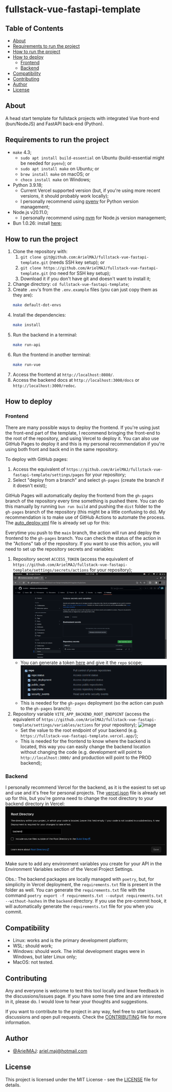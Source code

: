 # fullstack-vue-fastapi-template

## Table of Contents

- [About](#about)
- [Requirements to run the project](#requirements-to-run-the-project)
- [How to run the project](#how-to-run-the-project)
- [How to deploy](#how-to-deploy)
  - [Frontend](#frontend)
  - [Backend](#backend)
- [Compatibility](#compatibility)
- [Contributing](#contributing)
- [Author](#author)
- [License](#license)

## About

A head start template for fullstack projects with integrated Vue front-end (bun/NodeJS) and FastAPI back-end (Python).

## Requirements to run the project

- `make` 4.3;
  - `sudo apt install build-essential` on Ubuntu (build-essential might be needed for `pyenv`); or
  - `sudo apt install make` on Ubuntu; or
  - `brew install make` on macOS; or
  - `choco install make` on Windows;
- Python 3.9.18;
  - Current Vercel supported version (but, if you're using more recent versions, it should probably work locally);
  - I personally recommend using [pyenv](https://github.com/pyenv/pyenv?tab=readme-ov-file#installation) for Python version management;
- Node.js v20.11.0;
  - I personally recommend using [nvm](https://github.com/nvm-sh/nvm?tab=readme-ov-file#installing-and-updating) for Node.js version management;
- Bun 1.0.26: install [here](https://bun.sh/);

## How to run the project

1. Clone the repository with:
   1. `git clone git@github.com:ArielMAJ/fullstack-vue-fastapi-template.git` (needs SSH key setup); or
   2. `git clone https://github.com/ArielMAJ/fullstack-vue-fastapi-template.git` (no need for SSH key setup);
   3. Download it if you don't have git and doesn't want to install it;
2. Change directory: `cd fullstack-vue-fastapi-template`;
3. Create `.env`'s from the `.env.example` files (you can just copy them as they are):
   ```bash
   make default-dot-envs
   ```
4. Install the dependencies:
   ```bash
   make install
   ```
5. Run the backend in a terminal:
   ```bash
   make run-api
   ```
6. Run the frontend in another terminal:
   ```bash
   make run-vue
   ```
7. Access the frontend at `http://localhost:8080/`.
8. Access the backend docs at `http://localhost:3000/docs` or `http://localhost:3000/redoc`.

## How to deploy

### Frontend

There are many possible ways to deploy the frontend. If you're using just the front-end part of the template, I recommend bringing the front-end to the root of the repository, and using Vercel to deploy it. You can also use GitHub Pages to deploy it and this is my personal recommendation if you're using both front and back end in the same repository.

To deploy with GitHub pages:

1. Access the equivalent of `https://github.com/ArielMAJ/fullstack-vue-fastapi-template/settings/pages` for your repository;
2. Select "deploy from a branch" and select `gh-pages` (create the branch if it doesn't exist);

GitHub Pages will automatically deploy the frontend from the `gh-pages` branch of the repository every time something is pushed there. You can do this manually by running `bun run build` and pushing the `dist` folder to the `gh-pages` branch of the repository (this might be a little confusing to do). My recommendation is to make use of GitHub Actions to automate the process. The [auto_deploy.yml](./.github/workflows/auto_deploy.yml) file is already set up for this:

Everytime you push to the `main` branch, the action will run and deploy the frontend to the `gh-pages` branch. You can check the status of the action in the "Actions" tab of the repository. If you want to use this action, you will need to set up the repository secrets and variables:

1.  Repository secret `ACCESS_TOKEN` (access the equivalent of `https://github.com/ArielMAJ/fullstack-vue-fastapi-template/settings/secrets/actions` for your repository);
    ![GitHub secrets image](./docs/images/github-secrets.png)
    - You can generate a token [here](https://github.com/settings/tokens) and give it the `repo` scope;
      ![repo scope image](./docs/images/repo-scope-image.png)
    - This is needed for the `gh-pages` deployment (so the action can push to the `gh-pages` branch);
2.  Repository variable `VITE_APP_BACKEND_ROOT_ENDPOINT` (access the equivalent of `https://github.com/ArielMAJ/fullstack-vue-fastapi-template/settings/variables/actions` for your repository);
    ![image](https://github.com/ArielMAJ/fullstack-vue-fastapi-template/assets/69123486/2b997bf8-1a79-4c6e-8596-55feb663f9b6)
    - Set the value to the root endpoint of your backend (e.g. `https://fullstack-vue-fastapi-template.vercel.app/`);
    - This is needed for the frontend to know where the backend is located, this way you can easily change the backend location without changing the code (e.g. development will point to `http://localhost:3000/` and production will point to the PROD backend);

### Backend

I personally recommend Vercel for the backend, as it is the easiest to set up and use and it's free for personal projects. The [vercel.json](./vercel.json) file is already set up for this, but you're gonna need to change the root directory to your backend directory in Vercel:
![API root folder image](./docs/images/api-root-folder.png)

Make sure to add any environment variables you create for your API in the Environment Variables section of the Vercel Project Settings.

Obs.: The backend packages are locally managed with `poetry`, but, for simplicity in Vercel deployment, the `requirements.txt` file is present in the folder as well. You can generate the `requirements.txt` file with the command `poetry export -f requirements.txt --output requirements.txt --without-hashes` in the `backend` directory. If you use the pre-commit hook, it will automatically generate the `requirements.txt` file for you when you commit.

## Compatibility

- Linux: works and is the primary development platform;
- WSL: should work;
- Windows: should work. The initial development stages were in Windows, but later Linux only;
- MacOS: not tested.

## Contributing

Any and everyone is welcome to test this tool locally and leave feedback in the discussions/issues page. If you have some free time and are interested in it, please do. I would love to hear your thoughts and suggestions.

If you want to contribute to the project in any way, feel free to start issues, discussions and open pull requests. Check the [CONTRIBUTING](CONTRIBUTING.md) file for more information.

## Author

- [@ArielMAJ](https://ariel.artadevs.tech/): ariel.maj@hotmail.com

## License

This project is licensed under the MIT License - see the [LICENSE](LICENSE) file for details.
